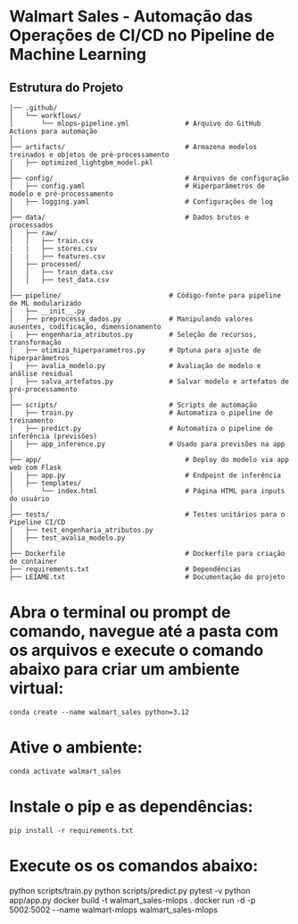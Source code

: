 # Walmart Sales - Automação das Operações de CI/CD no Pipeline de Machine Learning



## Estrutura do Projeto
```
│── .github/
│   └── workflows/
│       └── mlops-pipeline.yml    			# Arquivo do GitHub Actions para automação
│
├── artifacts/                    			# Armazena modelos treinados e objetos de pré-processamento
│   ├── optimized_lightgbm_model.pkl
│
├── config/                       			# Arquivos de configuração
│   ├── config.yaml               			# Hiperparâmetros de modelo e pré-processamento
│   ├── logging.yaml              			# Configurações de log
│
├── data/                         			# Dados brutos e processados
│   ├── raw/
│   │   ├── train.csv
|   |   ├── stores.csv
|   |   ├── features.csv
│   ├── processed/
│   │   ├── train_data.csv
│   │   ├── test_data.csv
│
├── pipeline/                          	# Código-fonte para pipeline de ML modularizado
│   ├── __init__.py
│   ├── preprocessa_dados.py     		# Manipulando valores ausentes, codificação, dimensionamento
│   ├── engenharia_atributos.py    		# Seleção de recursos, transformação
│   ├── otimiza_hiperparametros.py  	# Optuna para ajuste de hiperparâmetros
│   ├── avalia_modelo.py         		# Avaliação de modelo e análise residual
│   ├── salva_artefatos.py         		# Salvar modelo e artefatos de pré-processamento
│
├── scripts/                      		# Scripts de automação
│   ├── train.py        	            # Automatiza o pipeline de treinamento
│   ├── predict.py                      # Automatiza o pipeline de inferência (previsões)
│   ├── app_inference.py    			# Usado para previsões na app
│
├── app/                          			# Deploy do modelo via app web com Flask
│   ├── app.py                    			# Endpoint de inferência
│   ├── templates/
│       └── index.html            			# Página HTML para inputs do usuário
│
├── tests/                        			# Testes unitários para o Pipeline CI/CD
│   ├── test_engenharia_atributos.py
│   ├── test_avalia_modelo.py
│
├── Dockerfile                    			# Dockerfile para criação de container
├── requirements.txt              			# Dependências
├── LEIAME.txt                     			# Documentação do projeto
```



# Abra o terminal ou prompt de comando, navegue até a pasta com os arquivos e execute o comando abaixo para criar um ambiente virtual:

```
conda create --name walmart_sales python=3.12
```

# Ative o ambiente:

```
conda activate walmart_sales
```

# Instale o pip e as dependências:

```
pip install -r requirements.txt 
```

# Execute os os comandos abaixo:

python scripts/train.py
python scripts/predict.py
pytest -v
python app/app.py
docker build -t walmart_sales-mlops .
docker run -d -p 5002:5002 --name walmart-mlops walmart_sales-mlops
